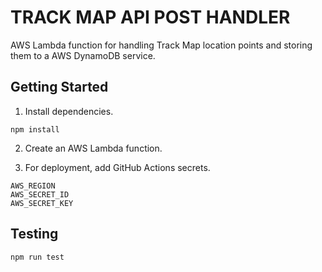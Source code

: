 # TRACK MAP API POST HANDLER

AWS Lambda function for handling Track Map location points and storing them to a AWS DynamoDB service.

## Getting Started

1. Install dependencies.

```
npm install
```

2. Create an AWS Lambda function.

3. For deployment, add GitHub Actions secrets.

```
AWS_REGION
AWS_SECRET_ID
AWS_SECRET_KEY
```

## Testing

```
npm run test
```

